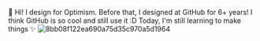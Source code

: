 👋 Hi! I design for Optimism.
Before that, I designed at GitHub for 6+ years!
I think GitHub is so cool and still use it :D
Today, I'm still learning to make things ✨
![8bb08f122ea690a75d35c970a5d1964](https://user-images.githubusercontent.com/115016606/225400212-3e6a4c4b-4e11-48f9-9e89-1f5fdcebaf12.jpeg)
